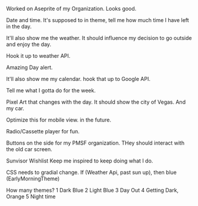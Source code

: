 Worked on Aseprite of my Organization.
Looks good.

Date and time.
It's supposed to in theme, tell me how much time I have left in the day.

It'll also show me the weather. It should influence my decision to go outside and enjoy the day.

Hook it up to weather API.


Amazing Day alert.

It'll also show me my calendar. hook that up to Google API.

Tell me what I gotta do for the week.

Pixel Art that changes with the day.
It should show the city of Vegas.
And my car.

Optimize this for mobile view. in the future.

Radio/Cassette player for fun.

Buttons on the side for my PMSF organization. THey should interact with the old car screen.

Sunvisor Wishlist
Keep me inspired to keep doing what I do.

CSS needs to gradial change.
If (Weather Api, past sun up), then blue (EarlyMorningTheme)

How many themes?
1 Dark Blue
2 Light Blue
3 Day Out
4 Getting Dark, Orange
5 Night time
